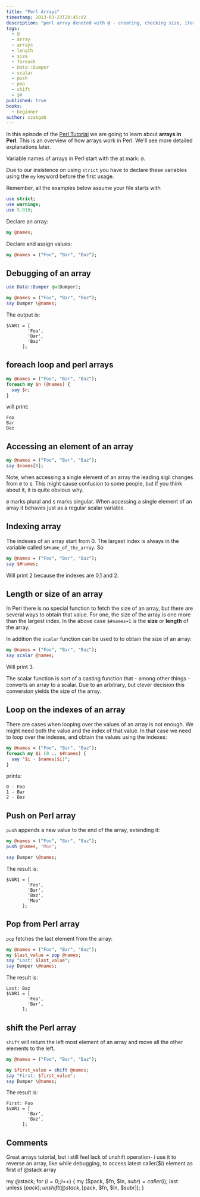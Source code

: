 ```yaml
---
title: "Perl Arrays"
timestamp: 2013-03-23T20:45:02
description: "perl array denoted with @ - creating, checking size, iterating over the elements, accessing elements"
tags:
  - @
  - array
  - arrays
  - length
  - size
  - foreach
  - Data::Dumper
  - scalar
  - push
  - pop
  - shift
  - $#
published: true
books:
  - beginner
author: szabgab
---
```



In this episode of the [Perl Tutorial](/perl-tutorial) we are going to learn about <b>arrays in Perl</b>.
This is an overview of how arrays work in Perl. We'll see more detailed explanations later.

Variable names of arrays in Perl start with the at mark: `@`.

Due to our insistence on using `strict` you have to declare these variables using the `my` keyword
before the first usage.


Remember, all the examples below assume your file starts with

```perl
use strict;
use warnings;
use 5.010;
```

Declare an array:

```perl
my @names;
```

Declare and assign values:

```perl
my @names = ("Foo", "Bar", "Baz");
```


## Debugging of an array

```perl
use Data::Dumper qw(Dumper);

my @names = ("Foo", "Bar", "Baz");
say Dumper \@names;
```

The output is:

```
$VAR1 = [
        'Foo',
        'Bar',
        'Baz'
      ];
```

## foreach loop and perl arrays

```perl
my @names = ("Foo", "Bar", "Baz");
foreach my $n (@names) {
  say $n;
}
```

will print:

```
Foo
Bar
Baz
```

## Accessing an element of an array

```perl
my @names = ("Foo", "Bar", "Baz");
say $names[0];
```

Note, when accessing a single element of an array the leading sigil changes from `@` to `$`.
This might cause confusion to some people, but if you think about it, it is quite obvious why.

`@` marks plural and `$` marks singular. When accessing a single element
of an array it behaves just as a regular scalar variable.

## Indexing array

The indexes of an array start from 0. The largest index is always in the variable called
`$#name_of_the_array`. So

```perl
my @names = ("Foo", "Bar", "Baz");
say $#names;
```

Will print 2 because the indexes are 0,1 and 2.

## Length or size of an array

In Perl there is no special function to fetch the size of an array, but there
are several ways to obtain that value. For one, the size of the array is one more
than the largest index. In the above case `$#names+1` is the <b>size</b> or
<b>length</b> of the array.

In addition the `scalar` function can be used to to obtain the size of an array:

```perl
my @names = ("Foo", "Bar", "Baz");
say scalar @names;
```

Will print 3.

The scalar function is sort of a casting function that - among other things - converts an
array to a scalar. Due to an arbitrary, but clever decision this conversion yields the size
of the array.

## Loop on the indexes of an array

There are cases when looping over the values of an array is not enough.
We might need both the value and the index of that value.
In that case we need to loop over the indexes, and obtain the values using the
indexes:

```perl
my @names = ("Foo", "Bar", "Baz");
foreach my $i (0 .. $#names) {
  say "$i - $names[$i]";
}
```

prints:

```
0 - Foo
1 - Bar
2 - Baz
```

## Push on Perl array

`push` appends a new value to the end of the array, extending it:

```perl
my @names = ("Foo", "Bar", "Baz");
push @names, 'Moo';

say Dumper \@names;
```

The result is:

```
$VAR1 = [
        'Foo',
        'Bar',
        'Baz',
        'Moo'
      ];
```


## Pop from Perl array

`pop` fetches the last element from the array:

```perl
my @names = ("Foo", "Bar", "Baz");
my $last_value = pop @names;
say "Last: $last_value";
say Dumper \@names;
```

The result is:

```
Last: Baz
$VAR1 = [
        'Foo',
        'Bar',
      ];
```

## shift the Perl array

`shift` will return the left most element
of an array and move all the other elements to the left.

```perl
my @names = ("Foo", "Bar", "Baz");

my $first_value = shift @names;
say "First: $first_value";
say Dumper \@names;
```

The result is:

```
First: Foo
$VAR1 = [
        'Bar',
        'Baz',
      ];
```

## Comments

Great arrays tutorial, but i still feel lack of unshift operation- i use it to reverse an array, like while debugging, to access latest caller($i) element as first of @stack array

my @stack;
for ($i=0;;$i++) {
my ($pack, $fn, $ln, $subr) = caller($i);
last unless ($pack);
unshift (@stack,[$pack, $fn, $ln, $subr]);
}


